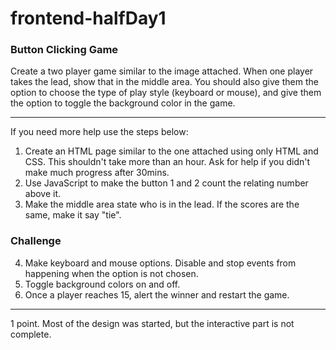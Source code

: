 # frontend-halfDay1

### Button Clicking Game

Create a two player game similar to the image attached. When one player takes the lead, show that in the middle area. You should also give them the option to choose the type of play style (keyboard or mouse), and give them the option to toggle the background color in the game.

<hr>
If you need more help use the steps below:

1) Create an HTML page similar to the one attached using only HTML and CSS. This shouldn't take more than an hour. Ask for help if you didn't make much progress after 30mins.
2) Use JavaScript to make the button 1 and 2 count the relating number above it.
3) Make the middle area state who is in the lead. If the scores are the same, make it say "tie".

### Challenge
4) Make keyboard and mouse options. Disable and stop events from happening when the option is not chosen.
5) Toggle background colors on and off.
6) Once a player reaches 15, alert the winner and restart the game.
<hr>
1 point. Most of the design was started, but the interactive part is not complete.